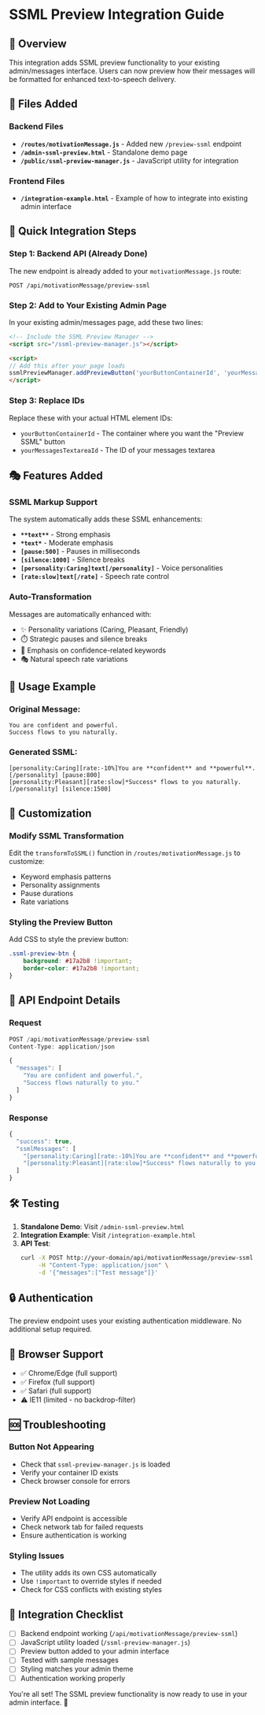 # SSML Preview Integration Guide

## 🎯 Overview
This integration adds SSML preview functionality to your existing admin/messages interface. Users can now preview how their messages will be formatted for enhanced text-to-speech delivery.

## 📁 Files Added

### Backend Files
- **`/routes/motivationMessage.js`** - Added new `/preview-ssml` endpoint
- **`/admin-ssml-preview.html`** - Standalone demo page
- **`/public/ssml-preview-manager.js`** - JavaScript utility for integration

### Frontend Files
- **`/integration-example.html`** - Example of how to integrate into existing admin interface

## 🚀 Quick Integration Steps

### Step 1: Backend API (Already Done)
The new endpoint is already added to your `motivationMessage.js` route:
```
POST /api/motivationMessage/preview-ssml
```

### Step 2: Add to Your Existing Admin Page
In your existing admin/messages page, add these two lines:

```html
<!-- Include the SSML Preview Manager -->
<script src="/ssml-preview-manager.js"></script>

<script>
// Add this after your page loads
ssmlPreviewManager.addPreviewButton('yourButtonContainerId', 'yourMessagesTextareaId');
</script>
```

### Step 3: Replace IDs
Replace these with your actual HTML element IDs:
- `yourButtonContainerId` - The container where you want the "Preview SSML" button
- `yourMessagesTextareaId` - The ID of your messages textarea

## 🎭 Features Added

### SSML Markup Support
The system automatically adds these SSML enhancements:
- **`**text**`** - Strong emphasis
- **`*text*`** - Moderate emphasis  
- **`[pause:500]`** - Pauses in milliseconds
- **`[silence:1000]`** - Silence breaks
- **`[personality:Caring]text[/personality]`** - Voice personalities
- **`[rate:slow]text[/rate]`** - Speech rate control

### Auto-Transformation
Messages are automatically enhanced with:
- ✨ Personality variations (Caring, Pleasant, Friendly)
- ⏱️ Strategic pauses and silence breaks
- 🎯 Emphasis on confidence-related keywords
- 🎭 Natural speech rate variations

## 🔧 Usage Example

### Original Message:
```
You are confident and powerful.
Success flows to you naturally.
```

### Generated SSML:
```
[personality:Caring][rate:-10%]You are **confident** and **powerful**.[/personality] [pause:800] 
[personality:Pleasant][rate:slow]*Success* flows to you naturally.[/personality] [silence:1500]
```

## 🎨 Customization

### Modify SSML Transformation
Edit the `transformToSSML()` function in `/routes/motivationMessage.js` to customize:
- Keyword emphasis patterns
- Personality assignments  
- Pause durations
- Rate variations

### Styling the Preview Button
Add CSS to style the preview button:
```css
.ssml-preview-btn {
    background: #17a2b8 !important;
    border-color: #17a2b8 !important;
}
```

## 🔄 API Endpoint Details

### Request
```javascript
POST /api/motivationMessage/preview-ssml
Content-Type: application/json

{
  "messages": [
    "You are confident and powerful.",
    "Success flows naturally to you."
  ]
}
```

### Response
```javascript
{
  "success": true,
  "ssmlMessages": [
    "[personality:Caring][rate:-10%]You are **confident** and **powerful**.[/personality] [pause:800] [silence:1500]",
    "[personality:Pleasant][rate:slow]*Success* flows naturally to you.[/personality] [silence:1500]"
  ]
}
```

## 🛠️ Testing

1. **Standalone Demo**: Visit `/admin-ssml-preview.html` 
2. **Integration Example**: Visit `/integration-example.html`
3. **API Test**: 
   ```bash
   curl -X POST http://your-domain/api/motivationMessage/preview-ssml \
        -H "Content-Type: application/json" \
        -d '{"messages":["Test message"]}'
   ```

## 🔒 Authentication
The preview endpoint uses your existing authentication middleware. No additional setup required.

## 📱 Browser Support
- ✅ Chrome/Edge (full support)
- ✅ Firefox (full support)
- ✅ Safari (full support)
- ⚠️ IE11 (limited - no backdrop-filter)

## 🆘 Troubleshooting

### Button Not Appearing
- Check that `ssml-preview-manager.js` is loaded
- Verify your container ID exists
- Check browser console for errors

### Preview Not Loading  
- Verify API endpoint is accessible
- Check network tab for failed requests
- Ensure authentication is working

### Styling Issues
- The utility adds its own CSS automatically
- Use `!important` to override styles if needed
- Check for CSS conflicts with existing styles

## 🎯 Integration Checklist

- [ ] Backend endpoint working (`/api/motivationMessage/preview-ssml`)
- [ ] JavaScript utility loaded (`/ssml-preview-manager.js`)  
- [ ] Preview button added to your admin interface
- [ ] Tested with sample messages
- [ ] Styling matches your admin theme
- [ ] Authentication working properly

You're all set! The SSML preview functionality is now ready to use in your admin interface. 🎉

